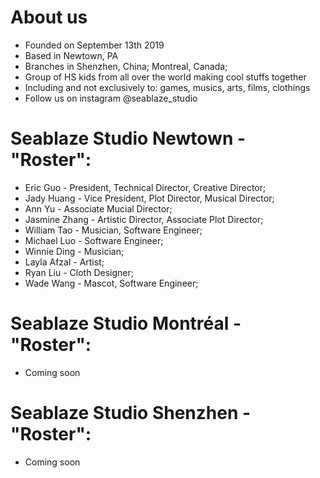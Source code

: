 # About us
- Founded on September 13th 2019
- Based in Newtown, PA
- Branches in Shenzhen, China; Montreal, Canada; 
- Group of HS kids from all over the world making cool stuffs together
- Including and not exclusively to: games, musics, arts, films, clothings
- Follow us on instagram @seablaze_studio

# Seablaze Studio Newtown - "Roster":
- Eric Guo - President, Technical Director, Creative Director;
- Jady Huang - Vice President, Plot Director, Musical Director;
- Ann Yu - Associate Mucial Director;
- Jasmine Zhang - Artistic Director, Associate Plot Director;
- William Tao - Musician, Software Engineer;
- Michael Luo - Software Engineer;
- Winnie Ding - Musician;
- Layla Afzal - Artist;
- Ryan Liu - Cloth Designer;
- Wade Wang - Mascot, Software Engineer;

# Seablaze Studio Montréal - "Roster":
- Coming soon

# Seablaze Studio Shenzhen - "Roster":
- Coming soon
